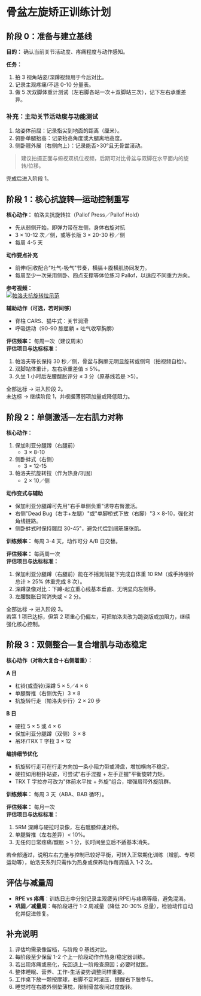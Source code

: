 # 骨盆左旋矫正训练计划

## 阶段 0：准备与建立基线

**目的：** 确认当前关节活动度、疼痛程度与动作感知。

**任务：**  
1. 拍 3 视角站姿/深蹲视频用于今后对比。
2. 记录主观疼痛/不适 0-10 分量表。
3. 做 5 次双脚体重计测试（左右脚各站一次＋双脚站三次），记下左右承重差异。

### 补充：主动关节活动度与功能测试  
1. 站姿体前屈：记录指尖到地面的距离（厘米）。  
2. 俯卧单腿抬高：记录抬高角度或大腿离地高度。  
3. 侧卧髋外展（右侧向上）：记录能否>30°且无骨盆滚动。  
> 建议拍摄正面与俯视双机位视频，后期可对比骨盆与双脚在水平面内的旋转/位移。

完成后进入阶段 1。

## 阶段 1：核心抗旋转—运动控制重写

**核心动作：** 帕洛夫抗旋转拉（Pallof Press／Pallof Hold）
* 先从弱侧开始，即弹力带在左侧，身体右旋对抗
* 3 × 10-12 次／侧，或等长版 3 × 20-30 秒／侧
* 每周 4-5 天

**动作要点补充**  
* 前伸/回收配合"吐气-吸气"节奏，横膈＋腹横肌协同发力。  
* 每周至少一次采用侧卧、四点支撑等体位练习 Pallof，以适应不同重力方向。  

**参考视频：**  
[![帕洛夫抗旋转拉示范](https://img.youtube.com/vi/axgv7H_VQOo/0.jpg)](https://www.youtube.com/watch?v=axgv7H_VQOo)

**辅助动作（可选，若时间够）**
* 脊柱 CARS、猫牛式：关节润滑
* 呼吸运动（90-90 膝屈躺 + 吐气收窄胸廓）

**评估频率：** 每周一次（建议周末）  
**评估项目与达标标准：**  
1. 帕洛夫等长保持 30 秒／侧，骨盆与胸廓无明显旋转或侧弯（拍视频自检）。
2. 双脚站体重计，左右承重差值 ≤ 5%。
3. 久坐 1 小时后左腰酸胀评分 ≤ 3 分（原基线若是 >5）。

全部达标 → 进入阶段 2。  
未达标 → 继续阶段 1，并根据薄弱项加量或降低阻力。

## 阶段 2：单侧激活—左右肌力对称

**核心动作：**
1. 保加利亚分腿蹲（右腿前）
   * 3 × 8-10
2. 侧卧蚌式（右侧）
   * 3 × 12-15
3. 帕洛夫抗旋转拉（作为热身/巩固）
   * 2 × 10／侧

**动作变式与辅助**  
* 保加利亚分腿蹲可先用"右手单侧负重"诱导右臀激活。  
* 右侧"Dead Bug（右手+左腿）"或"单脚桥式下放（右脚）"3 × 8-10，强化对角线链路。  
* 侧卧蚌式时保持髋屈 30-45°，避免代偿到阔筋膜张肌。  

**训练频率：** 每周 3-4 天，动作可分 A/B 日交替。

**评估频率：** 每两周一次  
**评估项目与达标标准：**
1. 保加利亚分腿蹲（右腿前）能在不摇晃前提下完成自体重 10 RM（或手持哑铃总计 ≥ 25% 体重完成 8 次）。
2. 深蹲录像对比：下蹲-起立重心线基本垂直、无明显向左侧移。
3. 左腰酸胀日常消失或 < 2 分。

全部达标 → 进入阶段 3。  
若第 1 项已达标，但第 2 项重心仍偏左，可把帕洛夫改为跪姿版或加阻力，继续强化核心控制。

## 阶段 3：双侧整合—复合增肌与动态稳定

**核心动作（对称大复合＋右侧着重）：**

**A 日**
* 杠铃(或壶铃)深蹲 5 × 5／4 × 6   
* 单腿臀推（右侧优先）3 × 8  
* 抗旋转行走（帕洛夫步行）2 × 20 步

**B 日**
* 硬拉 5 × 5 或 4 × 6  
* 保加利亚分腿蹲（双侧）3 × 8  
* 吊环/TRX T 字拉 3 × 12

**编排细节优化**  
* 抗旋转行走可在行走方向加一条小阻力带或滑盘，增加横向不稳定。  
* 硬拉如用相扑站姿，可尝试"右手混握 + 左手正握"平衡旋转力矩。  
* TRX T 字拉亦可改为"体前水平拉 + 外旋"组合，增强肩带外旋肌群。  

**训练频率：** 每周 3 天（ABA、BAB 循环）。

**评估频率：** 每月一次  
**评估项目与达标标准：**
1. 5RM 深蹲与硬拉时录像，左右髋膝伸速对称。
2. 单腿臀推（左右差异）< 10%。
3. 无任何日常疼痛/酸胀 > 1 分，长时间坐立后不适基本消失。

若全部通过，说明左右力量与控制已较好平衡，可转入正常期化训练（增肌、专项运动等），帕洛夫系列只需作为热身或保养动作每周插入 1-2 次。

## 评估与减量周  
* **RPE vs 疼痛**：训练日志中分别记录主观疲劳(RPE)与疼痛等级，避免混淆。  
* **巩固／减量周**：每阶段进行 1-2 周减量（降低 20-30% 总量），检验动作自动化并促进修复。  

## 补充说明
1. 评估均需录像留档，与阶段 0 基线对比。
2. 每阶段至少保留 1-2 个上一阶段动作作热身/稳定器训练。
3. 若出现疼痛或恶化，先回退上一阶段查原因；必要时就医。
4. 整体睡眠、营养、工作-生活姿势调整同样重要。
5. 工作桌下放一颗按摩球，右脚不定时滚压，提醒右下肢参与。  
6. 睡觉时在右膝外侧垫薄枕，限制骨盆夜间过度旋转。